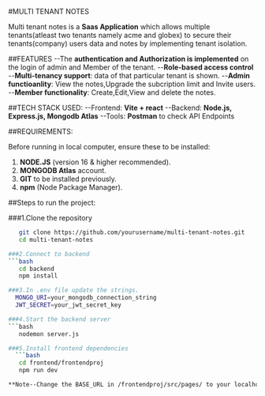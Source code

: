 #MULTI TENANT NOTES

Multi tenant notes is a **Saas Application** which allows multiple tenants(atleast two tenants namely acme and globex) to secure their tenants(company) users data and notes by implementing tenant isolation.

##FEATURES
--The **authentication and Authorization is implemented** on the login of admin and Member of the tenant.
--**Role-based access control**
--**Multi-tenancy support**: data of that particular tenant is shown.
--**Admin functioanlity**: View the notes,Upgrade the subcription limit and Invite users.
--**Member functionality**: Create,Edit,View and delete the notes.

##TECH STACK USED:
--Frontend: **Vite + react**
--Backend: **Node.js, Express.js, Mongodb Atlas**
--Tools: **Postman** to check API Endpoints

##REQUIREMENTS:

Before running in local computer, ensure these to be installed:
1. **NODE.JS** (version 16 & higher recommended).
2. **MONGODB Atlas** account.
3. **GIT** to be installed previously.
4. **npm** (Node Package Manager).

##Steps to run the project:

###1.Clone the repository
```bash
   git clone https://github.com/yourusername/multi-tenant-notes.git
   cd multi-tenant-notes

###2.Connect to backend
```bash
   cd backend
   npm install

###3.In .env file update the strings.
  MONGO_URI=your_mongodb_connection_string
  JWT_SECRET=your_jwt_secret_key

###4.Start the backend server
```bash
   nodemon server.js

###5.Install frontend dependencies
  ```bash
   cd frontend/frontendproj
   npm run dev

**Note--Change the BASE_URL in /frontendproj/src/pages/ to your localhost server**

  

   

